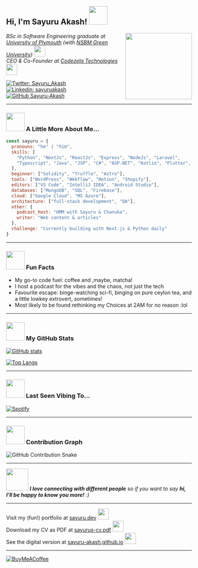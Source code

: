 <h2> Hi, I'm Sayuru Akash! <img src="https://media.giphy.com/media/mGcNjsfWAjY5AEZNw6/giphy.gif" width="50"></h2>
<img align='right' src="https://media1.tenor.com/images/b966ebe108e1ce2dfe13238ed6757ea4/tenor.gif?itemid=12229643" width="180">

<p><em>
     BSc in Software Engineering graduate at <a href="https://www.plymouth.ac.uk/">University of Plymouth</a> (with <a href="https://www.nsbm.ac.lk">NSBM Green University</a>) <img src="https://media.giphy.com/media/fYSnHlufseco8Fh93Z/giphy.gif" width="30" height="30"><br>
     CEO & Co-Founder at <a href="https://codezela.com">Codezela Technologies</a> <img src="https://media.giphy.com/media/fDCH4QFi73SEQqapBp/giphy.gif" width="30" height="30">
</em></p>

[![Twitter: Sayuru_Akash](https://img.shields.io/twitter/follow/sayuru_akash?style=social)](https://twitter.com/Sayuru_Akash)
[![Linkedin: sayuruakash](https://img.shields.io/badge/-sayuruakash-blue?style=flat-square&logo=Linkedin&logoColor=white&link=https://www.linkedin.com/in/sayuruakash/)](https://www.linkedin.com/in/sayuruakash/)
[![GitHub Sayuru-Akash](https://img.shields.io/github/followers/sayuru-akash?label=follow&style=social)](https://github.com/sayuru-akash)

---

### <img src="https://media.giphy.com/media/VgCDAzcKvsR6OM0uWg/giphy.gif" width="50"> A Little More About Me...

```javascript
const sayuru = {
  pronouns: "he" | "him",
  skills: [
    "Python", "NextJs", "ReactJs", "Express", "NodeJs", "Laravel",
    "Typescript", "Java", "JSP", "C#", "ASP.NET", "Kotlin", "Flutter", "Jest"
  ],
  beginner: ["Solidity", "Truffle", "Astro"],
  tools: ["WordPress", "Webflow", "Notion", "Shopify"],
  editors: ["VS Code", "IntelliJ IDEA", "Android Studio"],
  databases: ["MongoDB", "SQL", "Firebase"],
  cloud: ["Google Cloud", "MS Azure"],
  architecture: ["full-stack development", "QA"],
  other: {
    podcast_host: "HMM with Sayuru & Chanuka",
    writer: "Web content & articles"
  },
  challenge: "Currently building with Next.js & Python daily"
}
````

---

### <img src="https://media.giphy.com/media/l4FGuhL4U2WyjdkaY/giphy.gif" width="50"> Fun Facts

* My go-to code fuel: coffee and ,maybe, matcha!
* I host a podcast for the vibes and the chaos, not just the tech
* Favourite escape: binge-watching sci-fi, binging on pure ceylon tea, and a little lowkey extrovert, sometimes!
* Most likely to be found rethinking my Choices at 2AM for no reason :lol 

---

### <img src="https://media.giphy.com/media/VgCDAzcKvsR6OM0uWg/giphy.gif" width="50"> My GitHub Stats

[![GitHub stats](https://github-readme-stats.vercel.app/api?username=sayuru-akash\&theme=radical\&show_icons=true)](https://github.com/sayuru-akash/github-readme-stats)

[![Top Langs](https://github-readme-stats.vercel.app/api/top-langs/?username=sayuru-akash\&layout=compact\&theme=radical\&show_icons=true)](https://github.com/sayuru-akash/github-readme-stats)

---

### <img src="https://media4.giphy.com/media/h7deZA51Ru9pwzlz0C/giphy.gif" width="50"> Last Seen Vibing To...

[![Spotify](https://readme-spotify-dynamic.vercel.app/api/spotify?background_color=141321\&border_color=E4E2E2)](https://open.spotify.com/user/s1c1iennl2qq5u5apk66dfvxv)

---

### <img src="https://media.giphy.com/media/U3qYN8S0j3bpK/giphy.gif" width="50"> Contribution Graph

![GitHub Contribution Snake](https://github.com/sayuru-akash/sayuru-akash/blob/main/dist/github-contribution-grid-snake.svg)

---

<img src="https://media.giphy.com/media/LnQjpWaON8nhr21vNW/giphy.gif" width="60"> <em><b>I love connecting with different people</b> so if you want to say <b>hi, I'll be happy to know you more!</b> :)</em>

---

<p>
     Visit my (fun!) portfolio at <a href="https://sayuru.dev">sayuru.dev</a> <img src="https://media.giphy.com/media/fYSnHlufseco8Fh93Z/giphy.gif" width="30" height="30"><br>
     Download my CV as PDF at <a href="https://sayuru.dev/sayurus-resume-brief.pdf">sayurus-cv.pdf</a> <img src="https://media.giphy.com/media/fDCH4QFi73SEQqapBp/giphy.gif" width="30" height="30"><br>
     See the digital version at <a href="https://sayuru-akash.github.io">sayuru-akash.github.io</a> <img src="https://media.giphy.com/media/WUlplcMpOCEmTGBtBW/giphy.gif" width="30" height="30">
</p>

---

[![BuyMeACoffee](https://img.shields.io/badge/Buy%20Me%20a%20Coffee-ffdd00?style=for-the-badge\&logo=buy-me-a-coffee\&logoColor=black)](https://www.buymeacoffee.com/sayuru_akash)
